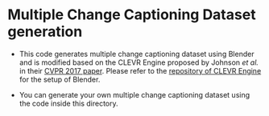 # Multiple Change Captioning Dataset generation

- This code generates multiple change captioning dataset using Blender and is modified based on the CLEVR Engine proposed by Johnson *et al.* in their [CVPR 2017 paper](https://cs.stanford.edu/people/jcjohns/clevr/). Please refer to the [repository of CLEVR Engine](https://github.com/facebookresearch/clevr-dataset-gen) for the setup of Blender.

- You can generate your own multiple change captioning dataset using the code inside this directory.



